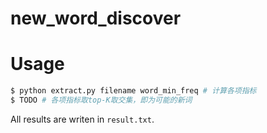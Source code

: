 # new_word_discover 

# Usage

```bash
$ python extract.py filename word_min_freq # 计算各项指标
$ TODO # 各项指标取top-K取交集，即为可能的新词
```

All results are writen in `result.txt`.
